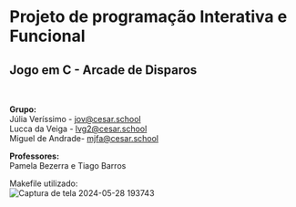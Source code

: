 <h1>Projeto de programação Interativa e Funcional</h1>
<h2>Jogo em C - Arcade de Disparos</h2> <br>

<b>Grupo:</b> <br>
Júlia Veríssimo - jov@cesar.school <br>
Lucca da Veiga - lvg2@cesar.school <br>
Miguel de Andrade- mjfa@cesar.school <br>

<b>Professores:</b> <br>
Pamela Bezerra e Tiago Barros <br>

Makefile utilizado:<br>
![Captura de tela 2024-05-28 193743](https://github.com/xjuveri/ArcadeDeDisparos/assets/126585562/ba434c7c-28d2-4f89-85dd-14152ec64b45)


